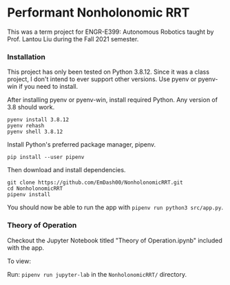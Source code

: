 # Performant Nonholonomic RRT 

This was a term project for ENGR-E399: Autonomous Robotics taught by Prof. Lantou Liu during the Fall
2021 semester.


### Installation

This project has only been tested on Python 3.8.12. Since it was a class project,
I don't intend to ever support other versions. Use pyenv or pyenv-win if you need to install.

After installing pyenv or pyenv-win, install required Python. Any version of 3.8 should work.

```shell
pyenv install 3.8.12
pyenv rehash
pyenv shell 3.8.12
```

Install Python's preferred package manager, pipenv.

```shell
pip install --user pipenv
```

Then download and install dependencies.

```shell
git clone https://github.com/EmDash00/NonholonomicRRT.git
cd NonholonomicRRT
pipenv install
```

You should now be able to run the app with `pipenv run python3 src/app.py`.

### Theory of Operation

Checkout the Jupyter Notebook titled "Theory of Operation.ipynb" included with the app.

To view:

Run: `pipenv run jupyter-lab` in the `NonholonomicRRT/` directory.
